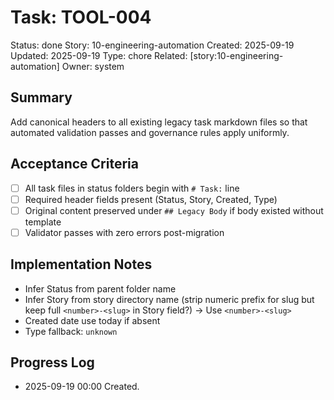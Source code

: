 # Task: TOOL-004
Status: done
Story: 10-engineering-automation
Created: 2025-09-19
Updated: 2025-09-19
Type: chore
Related: [story:10-engineering-automation]
Owner: system

## Summary
Add canonical headers to all existing legacy task markdown files so that automated validation passes and governance rules apply uniformly.

## Acceptance Criteria
- [ ] All task files in status folders begin with `# Task:` line
- [ ] Required header fields present (Status, Story, Created, Type)
- [ ] Original content preserved under `## Legacy Body` if body existed without template
- [ ] Validator passes with zero errors post-migration

## Implementation Notes
- Infer Status from parent folder name
- Infer Story from story directory name (strip numeric prefix for slug but keep full `<number>-<slug>` in Story field?) → Use `<number>-<slug>`
- Created date use today if absent
- Type fallback: `unknown`

## Progress Log
- 2025-09-19 00:00 Created.
